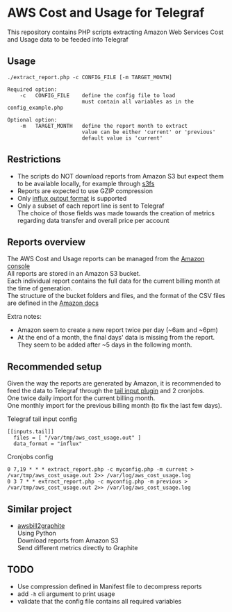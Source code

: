 # AWS Cost and Usage for Telegraf

This repository contains PHP scripts extracting Amazon Web Services Cost and Usage data
to be feeded into Telegraf


## Usage

```
./extract_report.php -c CONFIG_FILE [-m TARGET_MONTH]

Required option:
    -c   CONFIG_FILE    define the config file to load
                        must contain all variables as in the config_example.php

Optional option:
    -m   TARGET_MONTH   define the report month to extract
                        value can be either 'current' or 'previous'
                        default value is 'current'
```


## Restrictions

- The scripts do NOT download reports from Amazon S3 but expect them to be available locally,
for example through [s3fs](https://github.com/s3fs-fuse/s3fs-fuse)
- Reports are expected to use GZIP compression
- Only [influx output format](https://github.com/influxdata/telegraf/blob/master/docs/DATA_FORMATS_INPUT.md#influx) is supported
- Only a subset of each report line is sent to Telegraf  
  The choice of those fields was made towards the creation of metrics regarding data transfer and overall price per account



## Reports overview

The AWS Cost and Usage reports can be managed from the
[Amazon console](https://console.aws.amazon.com/billing/home#/reports)  
All reports are stored in an Amazon S3 bucket.  
Each individual report contains the full data for the current billing month at the time of generation.  
The structure of the bucket folders and files, and the format of the CSV files are defined in the
[Amazon docs](http://docs.aws.amazon.com/awsaccountbilling/latest/aboutv2/billing-reports.html#enhanced-organization)

Extra notes:
- Amazon seem to create a new report twice per day (~6am and ~6pm)
- At the end of a month, the final days' data is missing from the report.  
They seem to be added after ~5 days in the following month.


## Recommended setup

Given the way the reports are generated by Amazon, it is recommended to feed the data to Telegraf
through the [tail input plugin](https://github.com/influxdata/telegraf/tree/master/plugins/inputs/tail)
and 2 cronjobs.  
One twice daily import for the current billing month.  
One monthly import for the previous billing month (to fix the last few days).

Telegraf tail input config
```
[[inputs.tail]]
  files = [ "/var/tmp/aws_cost_usage.out" ]
  data_format = "influx"
```

Cronjobs config
```
0 7,19 * * * extract_report.php -c myconfig.php -m current > /var/tmp/aws_cost_usage.out 2>> /var/log/aws_cost_usage.log
0 3 7 * * extract_report.php -c myconfig.php -m previous > /var/tmp/aws_cost_usage.out 2>> /var/log/aws_cost_usage.log
```


## Similar project

- [awsbill2graphite](https://github.com/danslimmon/awsbill2graphite)  
Using Python  
Download reports from Amazon S3  
Send different metrics directly to Graphite


## TODO

- Use compression defined in Manifest file to decompress reports
- add `-h` cli argument to print usage
- validate that the config file contains all required variables
